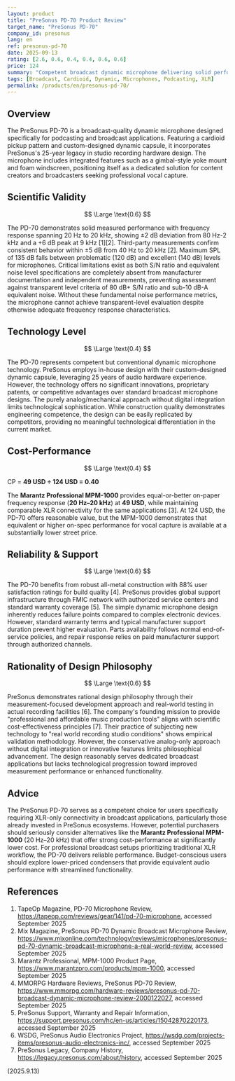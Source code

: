 ```yaml
---
layout: product
title: "PreSonus PD-70 Product Review"
target_name: "PreSonus PD-70"
company_id: presonus
lang: en
ref: presonus-pd-70
date: 2025-09-13
rating: [2.6, 0.6, 0.4, 0.4, 0.6, 0.6]
price: 124
summary: "Competent broadcast dynamic microphone delivering solid performance with conventional technology at reasonable pricing, though facing strong competition from feature-rich alternatives"
tags: [Broadcast, Cardioid, Dynamic, Microphones, Podcasting, XLR]
permalink: /products/en/presonus-pd-70/
---
```

## Overview

The PreSonus PD-70 is a broadcast-quality dynamic microphone designed specifically for podcasting and broadcast applications. Featuring a cardioid pickup pattern and custom-designed dynamic capsule, it incorporates PreSonus's 25-year legacy in studio recording hardware design. The microphone includes integrated features such as a gimbal-style yoke mount and foam windscreen, positioning itself as a dedicated solution for content creators and broadcasters seeking professional vocal capture.

## Scientific Validity

$$ \Large \text{0.6} $$

The PD-70 demonstrates solid measured performance with frequency response spanning 20 Hz to 20 kHz, showing ±2 dB deviation from 80 Hz-2 kHz and a +6 dB peak at 9 kHz [1][2]. Third-party measurements confirm consistent behavior within ±5 dB from 40 Hz to 20 kHz [2]. Maximum SPL of 135 dB falls between problematic (120 dB) and excellent (140 dB) levels for microphones. Critical limitations exist as both S/N ratio and equivalent noise level specifications are completely absent from manufacturer documentation and independent measurements, preventing assessment against transparent level criteria of 80 dB+ S/N ratio and sub-10 dB-A equivalent noise. Without these fundamental noise performance metrics, the microphone cannot achieve transparent-level evaluation despite otherwise adequate frequency response characteristics.

## Technology Level

$$ \Large \text{0.4} $$

The PD-70 represents competent but conventional dynamic microphone technology. PreSonus employs in-house design with their custom-designed dynamic capsule, leveraging 25 years of audio hardware experience. However, the technology offers no significant innovations, proprietary patents, or competitive advantages over standard broadcast microphone designs. The purely analog/mechanical approach without digital integration limits technological sophistication. While construction quality demonstrates engineering competence, the design can be easily replicated by competitors, providing no meaningful technological differentiation in the current market.

## Cost-Performance

$$ \Large \text{0.4} $$

CP = **49 USD ÷ 124 USD = 0.40**

The **Marantz Professional MPM-1000** provides equal-or-better on-paper frequency response (**20 Hz–20 kHz**) at **49 USD**, while maintaining comparable XLR connectivity for the same applications [3]. At 124 USD, the PD-70 offers reasonable value, but the MPM-1000 demonstrates that equivalent or higher on-spec performance for vocal capture is available at a substantially lower street price.

## Reliability & Support

$$ \Large \text{0.6} $$

The PD-70 benefits from robust all-metal construction with 88% user satisfaction ratings for build quality [4]. PreSonus provides global support infrastructure through FMIC network with authorized service centers and standard warranty coverage [5]. The simple dynamic microphone design inherently reduces failure points compared to complex electronic devices. However, standard warranty terms and typical manufacturer support duration prevent higher evaluation. Parts availability follows normal end-of-service policies, and repair response relies on paid manufacturer support through authorized channels.

## Rationality of Design Philosophy

$$ \Large \text{0.6} $$

PreSonus demonstrates rational design philosophy through their measurement-focused development approach and real-world testing in actual recording facilities [6]. The company's founding mission to provide "professional and affordable music production tools" aligns with scientific cost-effectiveness principles [7]. Their practice of subjecting new technology to "real world recording studio conditions" shows empirical validation methodology. However, the conservative analog-only approach without digital integration or innovative features limits philosophical advancement. The design reasonably serves dedicated broadcast applications but lacks technological progression toward improved measurement performance or enhanced functionality.

## Advice

The PreSonus PD-70 serves as a competent choice for users specifically requiring XLR-only connectivity in broadcast applications, particularly those already invested in PreSonus ecosystems. However, potential purchasers should seriously consider alternatives like the **Marantz Professional MPM-1000** (20 Hz–20 kHz) that offer strong cost-performance at significantly lower cost. For professional broadcast setups prioritizing traditional XLR workflow, the PD-70 delivers reliable performance. Budget-conscious users should explore lower-priced condensers that provide equivalent audio performance with streamlined functionality.

## References

1. TapeOp Magazine, PD-70 Microphone Review, https://tapeop.com/reviews/gear/141/pd-70-microphone, accessed September 2025  
2. Mix Magazine, PreSonus PD-70 Dynamic Broadcast Microphone Review, https://www.mixonline.com/technology/reviews/microphones/presonus-pd-70-dynamic-broadcast-microphone-a-real-world-review, accessed September 2025  
3. Marantz Professional, MPM-1000 Product Page, https://www.marantzpro.com/products/mpm-1000, accessed September 2025  
4. MMORPG Hardware Reviews, PreSonus PD-70 Review, https://www.mmorpg.com/hardware-reviews/presonus-pd-70-broadcast-dynamic-microphone-review-2000122027, accessed September 2025  
5. PreSonus Support, Warranty and Repair Information, https://support.presonus.com/hc/en-us/articles/15042870220173, accessed September 2025  
6. WSDG, PreSonus Audio Electronics Project, https://wsdg.com/projects-items/presonus-audio-electronics-inc/, accessed September 2025  
7. PreSonus Legacy, Company History, https://legacy.presonus.com/about/history, accessed September 2025

(2025.9.13)

